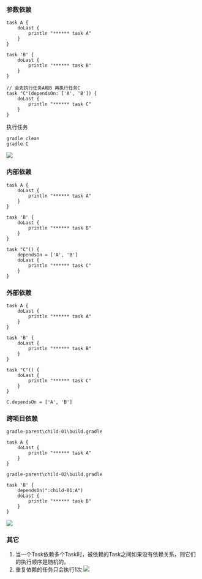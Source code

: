### 参数依赖

```
task A {
    doLast {
        println "****** task A"
    }
}

task 'B' {
    doLast {
        println "****** task B"
    }
}

// 会先执行任务A和B 再执行任务C
task "C"(dependsOn: ['A', 'B']) {
    doLast {
        println "****** task C"
    }
}
```

执行任务

```shell
gradle clean
gradle C
```

![](images/gradle-task-dependsOn.png)

### 内部依赖

```
task A {
    doLast {
        println "****** task A"
    }
}

task 'B' {
    doLast {
        println "****** task B"
    }
}

task "C"() {
    dependsOn = ['A', 'B']
    doLast {
        println "****** task C"
    }
}
```

### 外部依赖

```
task A {
    doLast {
        println "****** task A"
    }
}

task 'B' {
    doLast {
        println "****** task B"
    }
}

task "C"() {
    doLast {
        println "****** task C"
    }
}

C.dependsOn = ['A', 'B']
```

### 跨项目依赖

`gradle-parent\child-01\build.gradle`

```
task A {
    doLast {
        println "****** task A"
    }
}
```

`gradle-parent\child-02\build.gradle`

```
task 'B' {
    dependsOn(":child-01:A")
    doLast {
        println "****** task B"
    }
}
```

![](images/gradle-task-dependsOn-module.png)

### 其它

1. 当一个Task依赖多个Task时，被依赖的Task之间如果没有依赖关系，则它们的执行顺序是随机的。
2. 重复依赖的任务只会执行1次
   ![](images/gradle-task-dependsOn-reuse.png)